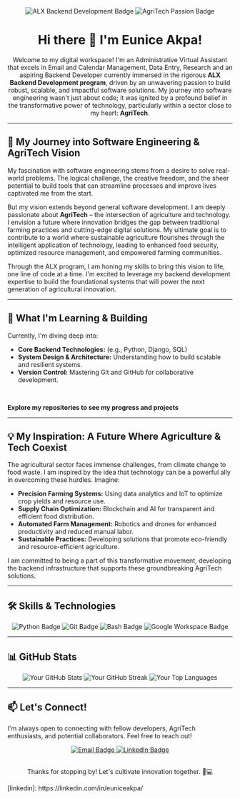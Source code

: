 <div align="center">
  <img src="https://img.shields.io/badge/ALX_Backend_Development-Learning-blueviolet?style=for-the-badge&logo=github" alt="ALX Backend Development Badge">
  <img src="https://img.shields.io/badge/AgriTech-Passionate-success?style=for-the-badge&logo=leaf&logoColor=white" alt="AgriTech Passion Badge">
</div>

<h1 align="center">Hi there 👋 I'm Eunice Akpa!</h1>

<p align="center">
  Welcome to my digital workspace! I'm  an Administrative Virtual Assistant that excels in Email and Calendar Management, Data Entry, Research and an aspiring Backend Developer currently immersed in the rigorous <strong>ALX Backend Development program</strong>, driven by an unwavering passion to build robust, scalable, and impactful software solutions. My journey into software engineering wasn't just about code; it was ignited by a profound belief in the transformative power of technology, particularly within a sector close to my heart: <strong>AgriTech</strong>.
</p>

---

## 🚀 My Journey into Software Engineering & AgriTech Vision

My fascination with software engineering stems from a desire to solve real-world problems. The logical challenge, the creative freedom, and the sheer potential to build tools that can streamline processes and improve lives captivated me from the start.

But my vision extends beyond general software development. I am deeply passionate about <strong>AgriTech</strong> – the intersection of agriculture and technology. I envision a future where innovation bridges the gap between traditional farming practices and cutting-edge digital solutions. My ultimate goal is to contribute to a world where sustainable agriculture flourishes through the intelligent application of technology, leading to enhanced food security, optimized resource management, and empowered farming communities.

Through the ALX program, I am honing my skills to bring this vision to life, one line of code at a time. I'm excited to leverage my backend development expertise to build the foundational systems that will power the next generation of agricultural innovation.

---

## 🌱 What I'm Learning & Building

Currently, I'm diving deep into:

* **Core Backend Technologies:** (e.g., Python, Django, SQL)
* **System Design & Architecture:** Understanding how to build scalable and resilient systems.
* **Version Control:** Mastering Git and GitHub for collaborative development.

<br>

**Explore my repositories to see my progress and projects**

---

## 💡 My Inspiration: A Future Where Agriculture & Tech Coexist

The agricultural sector faces immense challenges, from climate change to food waste. I am inspired by the idea that technology can be a powerful ally in overcoming these hurdles. Imagine:

* **Precision Farming Systems:** Using data analytics and IoT to optimize crop yields and resource use.
* **Supply Chain Optimization:** Blockchain and AI for transparent and efficient food distribution.
* **Automated Farm Management:** Robotics and drones for enhanced productivity and reduced manual labor.
* **Sustainable Practices:** Developing solutions that promote eco-friendly and resource-efficient agriculture.

I am committed to being a part of this transformative movement, developing the backend infrastructure that supports these groundbreaking AgriTech solutions.

---

## 🛠️ Skills & Technologies

<div align="center">
  <img src="https://img.shields.io/badge/Python-3776AB?style=for-the-badge&logo=python&logoColor=white" alt="Python Badge">
  <img src="https://img.shields.io/badge/Git-F05032?style=for-the-badge&logo=git&logoColor=white" alt="Git Badge">
  <img src="https://img.shields.io/badge/Bash-4EAA25?style=for-the-badge&logo=gnu-bash&logoColor=white" alt="Bash Badge">
  <img src="https://img.shields.io/badge/Google_Workspace-4285F4?style=for-the-badge&logo=google-workspace&logoColor=white" alt="Google Workspace Badge">
  </div>

---

## 📊 GitHub Stats

<div align="center">
  <img src="https://github-readme-stats.vercel.app/api?username=Eunice-Kreatives&show_icons=true&theme=radical&hide_border=true" alt="Your GitHub Stats">
  <img src="https://github-readme-streak-stats.herokuapp.com/?user=Eunice-Kreatives&theme=radical&hide_border=true" alt="Your GitHub Streak">
  <img src="https://github-readme-stats.vercel.app/api/top-langs/?username=Eunice-Kreatives&layout=compact&theme=radical&hide_border=true" alt="Your Top Languages">
</div>

---

## 📫 Let's Connect!

I'm always open to connecting with fellow developers, AgriTech enthusiasts, and potential collaborators. Feel free to reach out!

<div align="center">
  <a href="mailto:akpaeunice2242@gmail.com" target="_blank">
    <img src="https://img.shields.io/badge/Email-D14836?style=for-the-badge&logo=gmail&logoColor=white" alt="Email Badge">
  </a>
  <a href="https://linkedin.com/in/eunice-akpa/" target="_blank">
    <img src="https://img.shields.io/badge/LinkedIn-0A66C2?style=for-the-badge&logo=linkedin&logoColor=white" alt="LinkedIn Badge">
  </a>
  </div>

<br>

<p align="center">Thanks for stopping by! Let's cultivate innovation together. 🌾💻</p>
[linkedin]: https://linkedin.com/in/euniceakpa/

<!--
**joshmadakor1/joshmadakor1** is a ✨ _special_ ✨ repository because its `README.md` (this file) appears on your GitHub profile.

Here are some ideas to get you started:

- 🔭 I’m currently working on ...
- 🌱 I’m currently learning ...
- 👯 I’m looking to collaborate on ...
- 🤔 I’m looking for help with ...
- 💬 Ask me about ...
- 📫 How to reach me: ...
- 😄 Pronouns: ...
- ⚡ Fun fact: ...
-->
